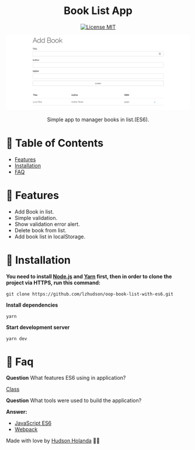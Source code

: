 <h1 align="center">Book List App</h1>
<p align="center">
  <a href="https://opensource.org/licenses/MIT">
    <img src="https://img.shields.io/badge/License-MIT-blue.svg" alt="License MIT">
  </a>
</p>

<p align="center">
   <img src=".github/docs/images/book-list.png"/>
</p>


<p align="center">Simple app to manager books in list.(ES6).</p>

# :pushpin: Table of Contents

* [Features](#rocket-features)
* [Installation](#construction_worker-installation)
* [FAQ](#postbox-faq)

# :rocket: Features
* Add Book in list.
* Simple validation.
* Show validation error alert.
* Delete book from list.
* Add book list in localStorage.

# :construction_worker: Installation

**You need to install [Node.js](https://nodejs.org/en/download/) and [Yarn](https://yarnpkg.com/) first, then in order to clone the project via HTTPS, run this command:**

```
git clone https://github.com/lzhudson/oop-book-list-with-es6.git
```

**Install dependencies**

```
yarn
```

**Start development server**

```
yarn dev
```

# :postbox: Faq

**Question** What features ES6 using in application?

[Class](https://developer.mozilla.org/pt-BR/docs/Web/JavaScript/Reference/Classes)

**Question** What tools were used to build the application?

**Answer:**

- [JavaScript ES6](https://developer.mozilla.org/pt-BR/docs/Web/JavaScript)
- [Webpack](https://webpack.js.org/)


Made with love by [Hudson Holanda](https://github.com/lzhudson) 💜🚀